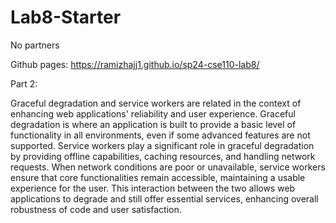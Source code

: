 # Lab8-Starter  

No partners    

Github pages: https://ramizhajj1.github.io/sp24-cse110-lab8/


Part 2:  

Graceful degradation and service workers are related in the context of enhancing web applications' reliability and user experience. Graceful degradation is where an application is built to provide a basic level of functionality in all environments, even if some advanced features are not supported. Service workers play a significant role in graceful degradation by providing offline capabilities, caching resources, and handling network requests. When network conditions are poor or unavailable, service workers ensure that core functionalities remain accessible, maintaining a usable experience for the user. This interaction between the two allows web applications to degrade and still offer essential services, enhancing overall robustness of code and user satisfaction.
